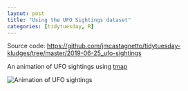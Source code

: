 ```yaml
---
layout: post
title: "Using the UFO Sightings dataset"
categories: [tidytuesday, R]
---
```


Source code: https://github.com/jmcastagnetto/tidytuesday-kludges/tree/master/2019-06-25_ufo-sightings

An animation of UFO sightings using [tmap](https://github.com/mtennekes/tmap)

![Animation of UFO sightings](/tidytuesday-kludges/assets/2019-06-25-animation-ufo-sightings_1910-2014.gif) 

<!--more-->

